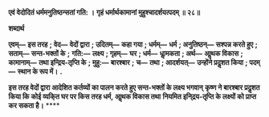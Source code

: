 **एवं वेदोदितं धर्ममनुतिष्ठन्सतां गति: ।** **गृहं धर्मार्थकामानां मुहुश्चादर्शयत्पदम् ॥ २८॥** 

**शब्दार्थ** 

**एवम्—** **इस तरह** **; वेद—** **वेदों द्वारा** **; उदितम्—** **कहा गया** **; धर्मम्—** **धर्म** **; अनुतिष्ठन्—** **सश्पन्न करते हुए** **; सताम्—** **सन्त-भक्तों के** **;** **गति:—** **लक्ष्य** **; गृहम्—** **घर** **; धर्म—** **धाॢमकता** **; अर्थ—** **आॢथक विकास** **; कामानाम्—** **तथा इन्द्रिय-तृप्ति के** **; मुहु:—** **बारश्बार** **;** **च—** **तथा** **; आदर्शयत्—** **उन्होंने प्रदॢशत किया** **; पदम्—** **स्थान के रूप में।** **.** 

**इस तरह वेदों द्वारा आदेशित कर्तव्यों का पालन करते हुए सन्त-भक्तों के लक्ष्य भगवान्** **कृष्ण ने बारश्बार प्रदॢशत किया कि कोई व्यकि्त घर पर किस तरह धर्म, आॢथक विकास तथा** **नियमित इनि्द्रय-तृप्ति के लक्ष्यों को प्राप्त कर सकता है।** **** 